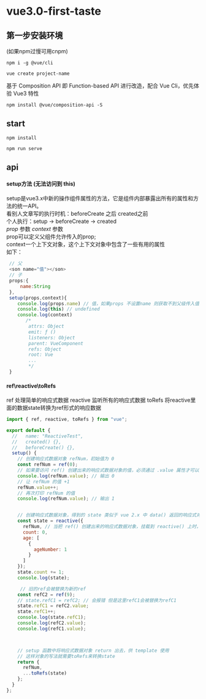 # vue3.0-first-taste

## 第一步安装环境
(如果npm过慢可用cnpm)
```
npm i -g @vue/cli
```
```
vue create project-name
```
基于 Composition API 即 Function-based API 进行改造，配合 Vue Cli，优先体验 Vue3 特性
```
npm install @vue/composition-api -S
```
## start
```
npm install
```
```
npm run serve
```

## api

#### setup方法 (无法访问到 this)
setup是vue3.x中新的操作组件属性的方法，它是组件内部暴露出所有的属性和方法的统一API。<br>
看别人文章写的执行时机：beforeCreate 之后 created之前<br>
个人执行：setup -> beforeCreate -> created<br>
*prop* 参数  *context* 参数<br>
prop可以定义父组件允许传入的prop;<br>
context一个上下文对象，这个上下文对象中包含了一些有用的属性<br>
如下：
```javascript
 // 父
 <son name="值"></son>
 // 子
 props:{
     name:String
 },
 setup(props,context){
    console.log(props.name) // 值，如果props 不设置name 则获取不到父级传入值
    console.log(this) // undefined
    console.log(context)
       /*
        attrs: Object
        emit: ƒ ()
        listeners: Object
        parent: VueComponent
        refs: Object
        root: Vue
        ...
        */
 }
```
####  ref\reactive\toRefs
ref 处理简单的响应式数据
reactive 监听所有的响应式数据
toRefs 将reactive里面的数据state转换为ref形式的响应数据
``` javascript
import { ref, reactive, toRefs } from "vue";

export default {
  //   name: "ReactiveTest",
  //   created() {},
  //   beforeCreate() {},
  setup() {
    // 创建响应式数据对象 refNum，初始值为 0
    const refNum = ref(0);
    // 如果要访问 ref() 创建出来的响应式数据对象的值，必须通过 .value 属性才可以，只有在setup内部才需要 .value 属性
    console.log(refNum.value); // 输出 0
    // 让 refNum 的值 +1
    refNum.value++;
    // 再次打印 refNum 的值
    console.log(refNum.value); // 输出 1


    // 创建响应式数据对象，得到的 state 类似于 vue 2.x 中 data() 返回的响应式对象
    const state = reactive({
      refNum, // 当把 ref() 创建出来的响应式数据对象，挂载到 reactive() 上时，会自动把响应式数据对象展开为原始的值
      count: 0,
      age: [
        {
          ageNumber: 1
        }
      ]
    });
    state.count += 1;
    console.log(state);

     // 旧的ref会被替换为新的ref
    const refC2 = ref(9);
    // state.refC1 = refC2; // 会报错 但是这里refC1会被替换为refC1
    state.refC1 = refC2.value;
    state.refC1++;
    console.log(state.refC1);
    console.log(refC2.value);
    console.log(refC1.value);



    // setup 函数中将响应式数据对象 return 出去，供 template 使用
    // 这样对象的写法就需要toRefs来转换state
    return {
      refNum,
      ...toRefs(state)
    };
  }
};
```

